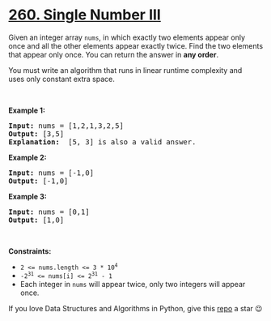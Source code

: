 # [260. Single Number III][title]

<p>Given an integer array <code>nums</code>, in which exactly two elements appear only once and all the other elements appear exactly twice. Find the two elements that appear only once. You can return the answer in <strong>any order</strong>.</p>
<p>You must write an algorithm that runs in linear runtime complexity and uses only constant extra space.</p>
<p> </p>
<p><strong>Example 1:</strong></p>
<pre><strong>Input:</strong> nums = [1,2,1,3,2,5]
<strong>Output:</strong> [3,5]
<strong>Explanation: </strong> [5, 3] is also a valid answer.
</pre>
<p><strong>Example 2:</strong></p>
<pre><strong>Input:</strong> nums = [-1,0]
<strong>Output:</strong> [-1,0]
</pre>
<p><strong>Example 3:</strong></p>
<pre><strong>Input:</strong> nums = [0,1]
<strong>Output:</strong> [1,0]
</pre>
<p> </p>
<p><strong>Constraints:</strong></p>
<ul>
<li><code>2 &lt;= nums.length &lt;= 3 * 10<sup>4</sup></code></li>
<li><code>-2<sup>31</sup> &lt;= nums[i] &lt;= 2<sup>31</sup> - 1</code></li>
<li>Each integer in <code>nums</code> will appear twice, only two integers will appear once.</li>
</ul>


If you love Data Structures and Algorithms in Python, give this [repo][me] a star :wink:

[title]: https://leetcode.com/problems/single-number-iii
[me]: https://github.com/bumblebee211196/awesome-python-leetcode